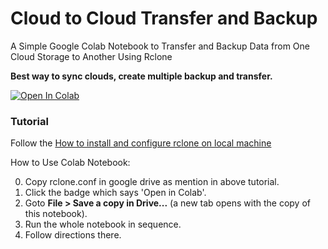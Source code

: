 # Cloud to Cloud Transfer and Backup
A Simple Google Colab Notebook to Transfer and Backup Data from One Cloud Storage to Another Using Rclone

**Best way to sync clouds, create multiple backup and transfer.**

[![Open In Colab](https://colab.research.google.com/assets/colab-badge.svg)](https://colab.research.google.com/github.com/ittech2529/c2c-transfer/blob/master/C2C_Transfer.ipynb)

### Tutorial

Follow the [How to install and configure rclone on local machine](/Tutorial.md)

How to Use Colab Notebook:

0. Copy rclone.conf in google drive as mention in above tutorial.
1. Click the badge which says 'Open in Colab'.
2. Goto **File > Save a copy in Drive...** (a new tab opens with the copy of this notebook).
3. Run the whole notebook in sequence.
4. Follow directions there.
